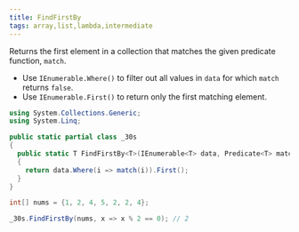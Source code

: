 ```yaml
---
title: FindFirstBy
tags: array,list,lambda,intermediate
---
```


Returns the first element in a collection that matches the given predicate function, `match`.

- Use `IEnumerable.Where()` to filter out all values in `data` for which `match` returns `false`.
- Use `IEnumerable.First()` to return only the first matching element.

```csharp
using System.Collections.Generic;
using System.Linq;

public static partial class _30s 
{
  public static T FindFirstBy<T>(IEnumerable<T> data, Predicate<T> match)
  {
    return data.Where(i => match(i)).First();
  }
}
```

```csharp
int[] nums = {1, 2, 4, 5, 2, 2, 4};

_30s.FindFirstBy(nums, x => x % 2 == 0); // 2
```
